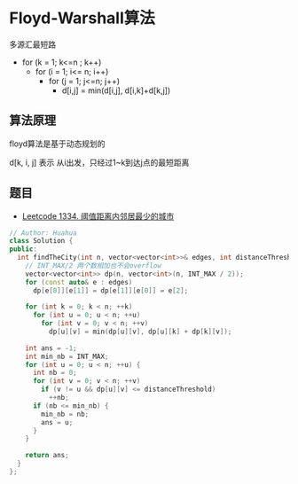 # Floyd-Warshall算法

多源汇最短路

- for (k = 1; k<=n ; k++)
  - for (i = 1; i<= n; i++)
    - for (j = 1; j<=n; j++)
      - d[i,j] = min(d[i,j], d[i,k]+d[k,j]) 

## 算法原理

floyd算法是基于动态规划的

d[k, i, j] 表示 从i出发，只经过1~k到达j点的最短距离

## 题目

- [Leetcode 1334. 阈值距离内邻居最少的城市](https://demo.codimd.org/s/rkplz1kuw)

```cpp
// Author: Huahua
class Solution {
public:
  int findTheCity(int n, vector<vector<int>>& edges, int distanceThreshold) {
    // INT_MAX/2 两个数相加也不会overflow
    vector<vector<int>> dp(n, vector<int>(n, INT_MAX / 2));
    for (const auto& e : edges)      
      dp[e[0]][e[1]] = dp[e[1]][e[0]] = e[2];    
    
    for (int k = 0; k < n; ++k)
      for (int u = 0; u < n; ++u)
        for (int v = 0; v < n; ++v)
          dp[u][v] = min(dp[u][v], dp[u][k] + dp[k][v]);
    
    int ans = -1;
    int min_nb = INT_MAX;
    for (int u = 0; u < n; ++u) {
      int nb = 0;
      for (int v = 0; v < n; ++v)
        if (v != u && dp[u][v] <= distanceThreshold)
          ++nb;
      if (nb <= min_nb) {
        min_nb = nb;
        ans = u;
      }
    }
    
    return ans;
  }
};
```